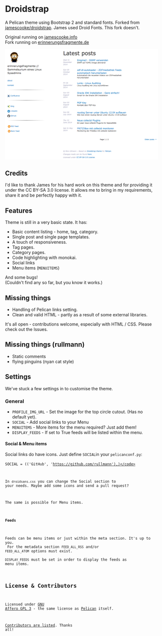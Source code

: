 # Droidstrap

A Pelican theme using Bootstrap 2 and standard fonts.
Forked from [jamescooke/droidstrap](https://github.com/jamescooke/droidstrap).
James used Droid Fonts. This fork doesn't.

Original running on [jamescooke.info](http://jamescooke.info) <br>
Fork running on [erinnerungsfragmente.de](https://erinnerungsfragmente.de)

![screenshot](screenshot.png)

## Credits

I'd like to thank James for his hard work on this theme and for providing it under the CC BY-SA 3.0 license. It allows me to bring in my requirements, share it and be perfectly happy with it.

## Features

Theme is still in a very basic state. It has:

* Basic content listing - home, tag, category.
* Single post and single page templates.
* A touch of responsiveness.
* Tag pages.
* Category pages.
* Code highlighting with monokai.
* Social links
* Menu items (`MENUITEMS`)

And some bugs! <br>
(Couldn't find any so far, but you know it works.)

## Missing things

* Handling of Pelican links setting.
* Clean and valid HTML - partly as a result of some external libraries.

It's all open - contributions welcome, especially with HTML / CSS. Please check
out the Issues.

## Missing things (rullmann)

* Static comments
* flying pinguins (nyan cat style)

## Settings

We've stuck a few settings in to customise the theme.

### General

* `PROFILE_IMG_URL` - Set the image for the top circle cutout. (Has no default yet).
* `SOCIAL` - Add social links to your Menu
* `MENUITEMS` - More items for the menu required? Just add them!
* `DISPLAY_FEEDS` - If set to True feeds will be listed within the menu.

#### Social & Menu items

Social links do have icons. Just define `SOCIAL`in your `pelicanconf.py`:

<code>SOCIAL = (('GitHub', 'https://github.com/rullmann'),)</code>

In `droidsans.css` you can change the Social section to your needs. Maybe add some icons and send a pull request?

The same is possible for Menu items.

#### Feeds

Feeds can be menu items or just within the meta section. It's up to you. <br>
For the metadata section `FEED_ALL_RSS` and/or `FEED_ALL_ATOM` options must exist. <br>
`DISPLAY_FEEDS` must be set in order to display the feeds as menu items.

## License & Contributors

Licensed under [GNU Affero GPL 3](http://www.gnu.org/licenses/agpl.txt) - the same license as [Pelican](https://github.com/getpelican/pelican) itself.

[Contributors are listed](CONTRIBUTORS.md). Thanks all!
